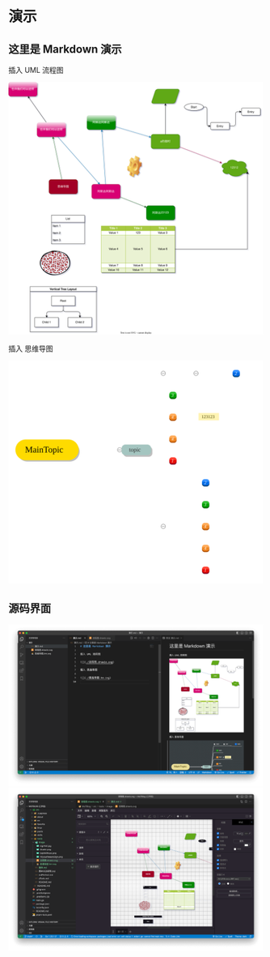 # 演示

## 这里是 Markdown 演示

插入 UML 流程图

![](./image/流程图.drawio.svg)

插入 思维导图

![](./image/思维导图.km.svg)

## 源码界面

![](./image/drawio.png)
![](./image/drawio2.png)
